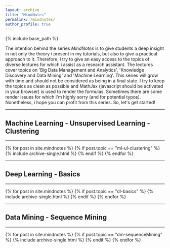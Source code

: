 ```yaml
---
layout: archive
title: "MindNotes"
permalink: /mindnotes/
author_profile: true
---
```


{% include base_path %}

The intention behind the series <i>MindNotes</i> is to give students a deep insight in not only the theory i present in my tutorials, but also to give a practical approach to it. Therefore, i try to give an easy access to the topics of diverse lectures for which i assist as a research assistant. The lectures cover topics on 'Big Data Management and Analytics', 'Knowledge Discovery and Data Mining' and 'Machine Learning'. 
This series will grow with time and should not be considered as being in a final state. I try to keep the topics as clean as possible and MathJax (javascript should be activated in your browser) is used to render the formulas. Sometimes there are some render issues for which i'm highly sorry (and for potential typos). Nonetheless, i hope you can profit from this series. So, let's get started!  

<hr>
<h2>Machine Learning - Unsupervised Learning - Clustering</h2>
<hr>
{% for post in site.mindnotes %}
    {% if post.topic == "ml-ul-clustering" %}
      {% include archive-single.html %}
    {% endif %}
{% endfor %}

<hr>
<h2>Deep Learning - Basics</h2>
<hr>
{% for post in site.mindnotes %}
    {% if post.topic == "dl-basics" %}
      {% include archive-single.html %}
    {% endif %}
{% endfor %}

<hr>
<h2>Data Mining - Sequence Mining</h2>
<hr>
{% for post in site.mindnotes %}
    {% if post.topic == "dm-sequenceMining" %}
      {% include archive-single.html %}
    {% endif %}
{% endfor %}

